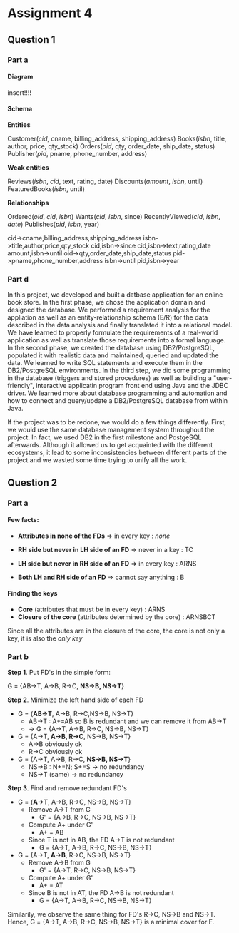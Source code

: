 # Assignment 4

## Question 1

### Part a

#### Diagram

insert!!!!

#### Schema

**Entities**

Customer(*cid*, cname, billing_address, shipping_address)
Books(*isbn*, title, author, price, qty_stock)
Orders(*oid*, qty, order_date, ship_date, status)
Publisher(*pid*, pname, phone_number, address)

**Weak entities**

Reviews(*isbn*, *cid*, text, rating, date)
Discounts(*amount*, *isbn*, until)
FeaturedBooks(*isbn*, until)

**Relationships**

Ordered(*oid*, *cid*, *isbn*)
Wants(*cid*, *isbn*, since)
RecentlyViewed(*cid*, *isbn*, *date*)
Publishes(*pid*, *isbn*, year)

cid->cname,billing_address,shipping_address
isbn->title,author,price,qty_stock
cid,isbn->since
cid,isbn->text,rating,date
amount,isbn->until
oid->qty,order_date,ship_date,status
pid->pname,phone_number,address
isbn->until
pid,isbn->year

### Part d

In this project, we developed and built a datbase application for an online book store. In the first phase, we chose the application domain  and designed the database. We performed a requirement analysis for the appliation as well as an entity-relationship schema (E/R) for the data described in the data analysis and  finally translated it into a relational model. We have learned to properly formulate the requirements of a real-world application as well as translate those requirements into a formal language. In the second phase, we created the database using DB2/PostgreSQL, populated it with realistic data and  maintained, queried and updated the data. We learned to write SQL statements and execute them in the DB2/PostgreSQL environments. In the third step, we did some programming in the database (triggers and stored procedures) as well as building a "user-friendly", interactive applicatin program front end using Java and the JDBC driver. We learned more about database programming and automation and how to connect and query/update a DB2/PostgreSQL database from within Java.

If the project was to be redone, we would do a few things differently. First, we would use the same database management system throughout the project. In fact, we used DB2 in the first milestone and PostgeSQL afterwards. Although it allowed us to get acquainted with the different ecosystems, it lead to some inconsistencies between different parts of the project and we wasted some time trying to unify all the work.

## Question 2

### Part a

#### Few facts:

* **Attributes in none of the FDs** => in every key : *none*

* **RH side but never in LH side of an FD** => never in a key : TC

* **LH side but never in RH side of an FD** => in every key : ARNS

* **Both LH and RH side of an FD** => cannot say anything : B


#### Finding the keys

* **Core** (attributes that must be in every key) : ARNS
* **Closure of the core** (attributes determined by the core) : ARNSBCT

Since all the attributes are in the closure of the core, the core is not only a key, it is also the *only key*

### Part b

**Step 1**. Put FD's in the simple form:

G = {AB->T, A->B, R->C, **NS->B, NS->T**}

**Step 2**. Minimize the left hand side of each FD

* G = {**AB->T**, A->B, R->C,NS->B, NS->T}
  * AB->T : A+=AB so B is redundant and we can remove it from AB->T
  * -> G = {A->T, A->B, R->C, NS->B, NS->T}
* G = {A->T, **A->B, R->C**, NS->B, NS->T}
  * A->B obviously ok
  * R->C obviously ok
* G = {A->T, A->B, R->C, **NS->B, NS->T**}
  * NS->B : N+=N; S+=S -> no redundancy
  * NS->T (same) -> no redundancy

**Step 3**. Find and remove redundant FD's

* G = {**A->T**, A->B, R->C, NS->B, NS->T}
  * Remove A->T from G
    * G' = {A->B, R->C, NS->B, NS->T}
  * Compute A+ under G'
    * A+ = AB
  * Since T is not in AB, the FD A->T is not redundant
    * G = {A->T, A->B, R->C, NS->B, NS->T}
* G = {A->T, **A->B**, R->C, NS->B, NS->T}
  * Remove A->B from G
    * G' = {A->T, R->C, NS->B, NS->T}
  * Compute A+ under G'
    * A+ = AT
  * Since B is not in AT, the FD A->B is not redundant
    * G = {A->T, A->B, R->C, NS->B, NS->T}

Similarily, we observe the same thing for FD's R->C, NS->B and NS->T. Hence, G = {A->T, A->B, R->C, NS->B, NS->T} is a minimal cover for F.

